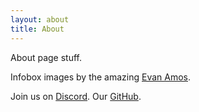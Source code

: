 ```yaml
---
layout: about
title: About
---
```

About page stuff.
    
Infobox images by the amazing [Evan Amos](https://commons.wikimedia.org/wiki/User:Evan-Amos).

Join us on [Discord](https://discord.gg/gameboy).
Our [GitHub](https://github.com/gameboy).
